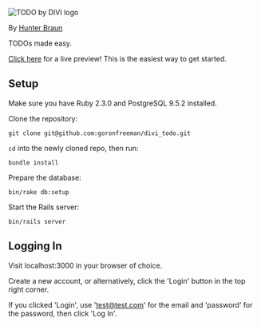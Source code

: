 ![TODO by DIVI logo](http://i.imgur.com/g7S1dCM.png)

By [Hunter Braun](https://github.com/goronfreeman)

TODOs made easy.

[Click here](http://todo-by-divi.herokuapp.com) for a live preview! This is the easiest way to get started.

## Setup

Make sure you have Ruby 2.3.0 and PostgreSQL 9.5.2 installed.

Clone the repository:

```console
git clone git@github.com:goronfreeman/divi_todo.git
```

`cd` into the newly cloned repo, then run:

```console
bundle install
```

Prepare the database:

```console
bin/rake db:setup
```

Start the Rails server:

```console
bin/rails server
```

## Logging In

Visit localhost:3000 in your browser of choice.

Create a new account, or alternatively, click the 'Login' button in the top right corner.

If you clicked 'Login', use 'test@test.com' for the email and 'password' for the password, then click 'Log In'.
